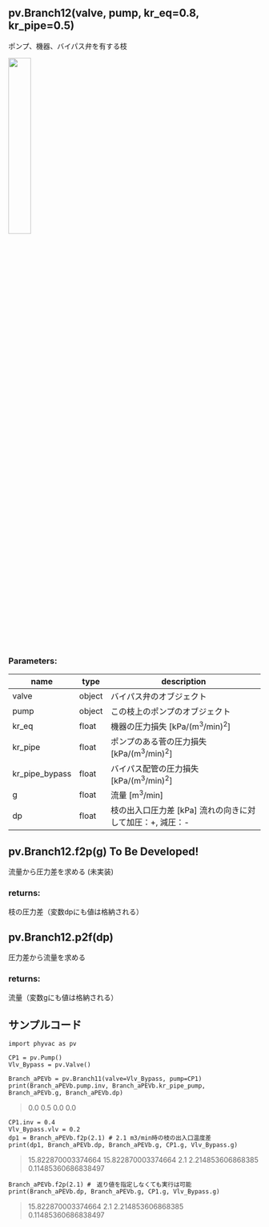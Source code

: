 ## pv.Branch12(valve, pump, kr_eq=0.8, kr_pipe=0.5)
ポンプ、機器、バイパス弁を有する枝
  
<img src="https://user-images.githubusercontent.com/27459538/112748089-86b91200-8ff4-11eb-8a36-dcc765ff2361.png" width=30%>

  
### Parameters:
|  name  |  type  | description |
| ---- | ---- | ---- |
|valve|object|バイパス弁のオブジェクト|
|pump|object|この枝上のポンプのオブジェクト|
|kr_eq|float|機器の圧力損失 \[kPa/(m<sup>3</sup>/min)<sup>2</sup>]|
|kr_pipe|float|ポンプのある菅の圧力損失 \[kPa/(m<sup>3</sup>/min)<sup>2</sup>]|
|kr_pipe_bypass|float|バイパス配管の圧力損失 \[kPa/(m<sup>3</sup>/min)<sup>2</sup>]|
|g|float|流量 \[m<sup>3</sup>/min] |
|dp|float|枝の出入口圧力差 \[kPa] 流れの向きに対して加圧：+, 減圧：- |
  
## pv.Branch12.f2p(g) To Be Developed!
流量から圧力差を求める (未実装)
  
### returns:
枝の圧力差（変数dpにも値は格納される）
## pv.Branch12.p2f(dp)
圧力差から流量を求める
  
### returns:
流量（変数gにも値は格納される）
  
## サンプルコード
```
import phyvac as pv

CP1 = pv.Pump()
Vlv_Bypass = pv.Valve()

Branch_aPEVb = pv.Branch11(valve=Vlv_Bypass, pump=CP1)
print(Branch_aPEVb.pump.inv, Branch_aPEVb.kr_pipe_pump, Branch_aPEVb.g, Branch_aPEVb.dp)
```
> 0.0 0.5 0.0 0.0
```
CP1.inv = 0.4
Vlv_Bypass.vlv = 0.2
dp1 = Branch_aPEVb.f2p(2.1) # 2.1 m3/min時の枝の出入口温度差
print(dp1, Branch_aPEVb.dp, Branch_aPEVb.g, CP1.g, Vlv_Bypass.g)
```
> 15.822870003374664 15.822870003374664 2.1 2.214853606868385 0.11485360686838497
```
Branch_aPEVb.f2p(2.1) #　返り値を指定しなくても実行は可能
print(Branch_aPEVb.dp, Branch_aPEVb.g, CP1.g, Vlv_Bypass.g)
```
> 15.822870003374664 2.1 2.214853606868385 0.11485360686838497
